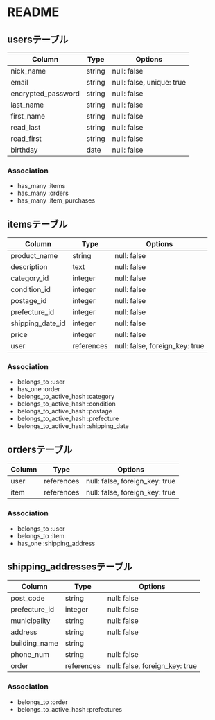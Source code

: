 # README

## usersテーブル

|       Column       |  Type  |          Options          |
| ------------------ | ------ | ------------------------- |
| nick_name          | string | null: false               |
| email              | string | null: false, unique: true |
| encrypted_password | string | null: false               |
| last_name          | string | null: false               |
| first_name         | string | null: false               |
| read_last          | string | null: false               |
| read_first         | string | null: false               |
| birthday           | date   | null: false               |

### Association
- has_many :items
- has_many :orders
- has_many :item_purchases


## itemsテーブル

|      Column      |    Type    |            Options             |
| ---------------- | ---------- | ------------------------------ |
| product_name     | string     | null: false                    |
| description      | text       | null: false                    |
| category_id      | integer    | null: false                    |
| condition_id     | integer    | null: false                    |
| postage_id       | integer    | null: false                    |
| prefecture_id    | integer    | null: false                    |
| shipping_date_id | integer    | null: false                    |
| price            | integer    | null: false                    |
| user             | references | null: false, foreign_key: true |

### Association
- belongs_to :user
- has_one :order
- belongs_to_active_hash :category
- belongs_to_active_hash :condition
- belongs_to_active_hash :postage
- belongs_to_active_hash :prefecture
- belongs_to_active_hash :shipping_date


## ordersテーブル

|       Column     |    Type    |            Options             |
| ---------------- | ---------- | ------------------------------ |
| user             | references | null: false, foreign_key: true |
| item             | references | null: false, foreign_key: true |

### Association
- belongs_to :user
- belongs_to :item
- has_one :shipping_address


## shipping_addressesテーブル

|     Column     |    Type    |             Options            |
| -------------- | ---------- | ------------------------------ |
| post_code      | string     | null: false                    |
| prefecture_id  | integer    | null: false                    |
| municipality   | string     | null: false                    |
| address        | string     | null: false                    |
| building_name  | string     |                                |
| phone_num      | string     | null: false                    |
| order          | references | null: false, foreign_key: true |

### Association
- belongs_to :order
- belongs_to_active_hash :prefectures